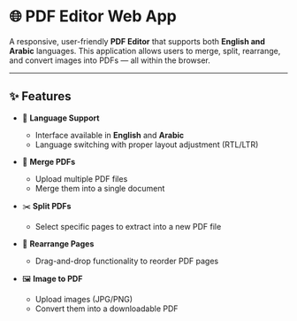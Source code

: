 # 🌐 PDF Editor Web App

A responsive, user-friendly **PDF Editor** that supports both **English and Arabic** languages. This application allows users to merge, split, rearrange, and convert images into PDFs — all within the browser.

---

## ✨ Features

- 🔁 **Language Support**
  - Interface available in **English** and **Arabic**
  - Language switching with proper layout adjustment (RTL/LTR)

- 📎 **Merge PDFs**
  - Upload multiple PDF files
  - Merge them into a single document

- ✂️ **Split PDFs**
  - Select specific pages to extract into a new PDF file

- 🔄 **Rearrange Pages**
  - Drag-and-drop functionality to reorder PDF pages

- 🖼️ **Image to PDF**
  - Upload images (JPG/PNG)
  - Convert them into a downloadable PDF
